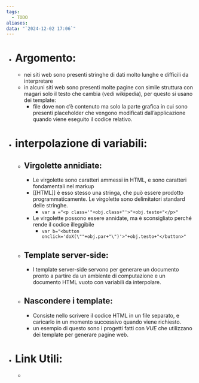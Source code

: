 ```yaml
---
tags:
  - TODO
aliases: 
data: "`2024-12-02 17:06`"
---
```

- # Argomento:
	- nei siti web sono presenti stringhe di dati molto lunghe e difficili da interpretare 
	- in alcuni siti web sono presenti molte pagine con simile struttura con magari solo il testo che cambia (vedi wikipedia), per questo si usano dei template: 
		- file dove non c’è contenuto ma solo la parte grafica in cui sono presenti placeholder che vengono modificati dall’applicazione quando viene eseguito il codice relativo.
- # interpolazione di variabili:
	- ## Virgolette annidiate:
		- Le virgolette sono caratteri ammessi in HTML, e sono caratteri fondamentali nel markup
		- [[HTML]] è esso stesso una stringa, che può essere prodotto programmaticamente. Le virgolette sono delimitatori standard delle stringhe.
			- `var a ="<p class='"+obj.class+"'>"+obj.testo+"</p>"`
		- Le virgolette possono essere annidate, ma è sconsigliato perché rende il codice illeggibile
			- `var b="<button onclick='doX(\""+obj.par+"\")'>"+obj.testo+"</button>"`
	- ## Template server-side:
		- I template server-side servono per generare un documento pronto a partire da un ambiente di computazione e un documento HTML vuoto con variabili da interpolare.
	- ## Nascondere i template:
		- Consiste nello scrivere il codice HTML in un file separato, e caricarlo in un momento successivo quando viene richiesto.
		- un esempio di questo sono i progetti fatti con _VUE_ che utilizzano dei template per generare pagine web.  
- # Link Utili:
	- 